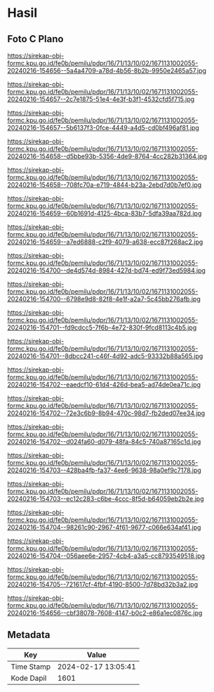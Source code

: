 # Hasil

## Foto C Plano

https://sirekap-obj-formc.kpu.go.id/fe0b/pemilu/pdpr/16/71/13/10/02/1671131002055-20240216-154656--5a4a4709-a78d-4b56-8b2b-9950e2465a57.jpg

https://sirekap-obj-formc.kpu.go.id/fe0b/pemilu/pdpr/16/71/13/10/02/1671131002055-20240216-154657--2c7e1875-51e4-4e3f-b3f1-4532cfd5f715.jpg

https://sirekap-obj-formc.kpu.go.id/fe0b/pemilu/pdpr/16/71/13/10/02/1671131002055-20240216-154657--5b6137f3-0fce-4449-a4d5-cd0bf496af81.jpg

https://sirekap-obj-formc.kpu.go.id/fe0b/pemilu/pdpr/16/71/13/10/02/1671131002055-20240216-154658--d5bbe93b-5356-4de9-8764-4cc282b31364.jpg

https://sirekap-obj-formc.kpu.go.id/fe0b/pemilu/pdpr/16/71/13/10/02/1671131002055-20240216-154658--708fc70a-e719-4844-b23a-2ebd7d0b7ef0.jpg

https://sirekap-obj-formc.kpu.go.id/fe0b/pemilu/pdpr/16/71/13/10/02/1671131002055-20240216-154659--60b1691d-4125-4bca-83b7-5dfa39aa782d.jpg

https://sirekap-obj-formc.kpu.go.id/fe0b/pemilu/pdpr/16/71/13/10/02/1671131002055-20240216-154659--a7ed6888-c2f9-4079-a638-ecc87f268ac2.jpg

https://sirekap-obj-formc.kpu.go.id/fe0b/pemilu/pdpr/16/71/13/10/02/1671131002055-20240216-154700--de4d574d-8984-427d-bd74-ed9f73ed5984.jpg

https://sirekap-obj-formc.kpu.go.id/fe0b/pemilu/pdpr/16/71/13/10/02/1671131002055-20240216-154700--6798e9d8-82f8-4e1f-a2a7-5c45bb276afb.jpg

https://sirekap-obj-formc.kpu.go.id/fe0b/pemilu/pdpr/16/71/13/10/02/1671131002055-20240216-154701--fd9cdcc5-7f6b-4e72-830f-9fcd8113c4b5.jpg

https://sirekap-obj-formc.kpu.go.id/fe0b/pemilu/pdpr/16/71/13/10/02/1671131002055-20240216-154701--8dbcc241-c46f-4d92-adc5-93332b88a565.jpg

https://sirekap-obj-formc.kpu.go.id/fe0b/pemilu/pdpr/16/71/13/10/02/1671131002055-20240216-154702--eaedcf10-61d4-426d-bea5-ad74de0ea71c.jpg

https://sirekap-obj-formc.kpu.go.id/fe0b/pemilu/pdpr/16/71/13/10/02/1671131002055-20240216-154702--72e3c6b9-8b94-470c-98d7-fb2ded07ee34.jpg

https://sirekap-obj-formc.kpu.go.id/fe0b/pemilu/pdpr/16/71/13/10/02/1671131002055-20240216-154702--d024fa60-d079-48fa-84c5-740a87165c1d.jpg

https://sirekap-obj-formc.kpu.go.id/fe0b/pemilu/pdpr/16/71/13/10/02/1671131002055-20240216-154703--428ba4fb-fa37-4ee6-9638-98a0ef9c7178.jpg

https://sirekap-obj-formc.kpu.go.id/fe0b/pemilu/pdpr/16/71/13/10/02/1671131002055-20240216-154703--ec12c283-c6be-4ccc-8f5d-b64059eb2b2e.jpg

https://sirekap-obj-formc.kpu.go.id/fe0b/pemilu/pdpr/16/71/13/10/02/1671131002055-20240216-154704--98261c90-2967-4f61-9677-c066e634af41.jpg

https://sirekap-obj-formc.kpu.go.id/fe0b/pemilu/pdpr/16/71/13/10/02/1671131002055-20240216-154704--056aee6e-2957-4cb4-a3a5-cc8793549518.jpg

https://sirekap-obj-formc.kpu.go.id/fe0b/pemilu/pdpr/16/71/13/10/02/1671131002055-20240216-154705--721617cf-4fbf-4190-8500-7d78bd32b3a2.jpg

https://sirekap-obj-formc.kpu.go.id/fe0b/pemilu/pdpr/16/71/13/10/02/1671131002055-20240216-154656--cbf38078-7608-4147-b0c2-e86a1ec0876c.jpg


## Metadata

| Key        | Value               |
| ---------- | ------------------- |
| Time Stamp | 2024-02-17 13:05:41 |
| Kode Dapil | 1601                |



